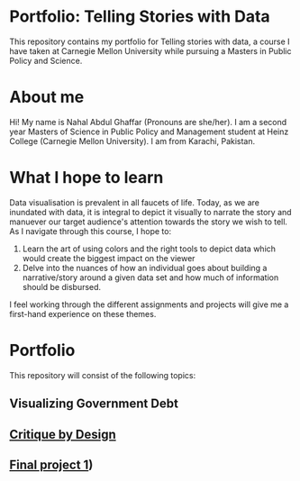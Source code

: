 # Portfolio: Telling Stories with Data
This repository contains my portfolio for Telling stories with data, a course I have taken at Carnegie Mellon University while pursuing a Masters in Public Policy and Science. 

# About me
Hi! My name is Nahal Abdul Ghaffar (Pronouns are she/her). I am a second year Masters of Science in Public Policy and Management student at Heinz College (Carnegie Mellon University). I am from Karachi, Pakistan. 

# What I hope to learn
Data visualisation is prevalent in all faucets of life. Today, as we are inundated with data, it is integral to depict it visually to narrate the story and manuever our target audience's attention towards the story we wish to tell. As I navigate through this course, I hope to: 

1. Learn the art of using colors and the right tools to depict data which would create the biggest impact on the viewer
2. Delve into the nuances of how an individual goes about building a narrative/story around a given data set and how much of information should be disbursed.

I feel working through the different assignments and projects will give me a first-hand experience on these themes. 

# Portfolio
This repository will consist of the following topics: 
## Visualizing Government Debt

## [Critique by Design]((https://github.com/NahalG/Telling-Stories-with-Data/blob/d2767902170cce27eb4403217f1d417124f4e4d0/Critique%20By%20Design))

## [Final project 1](https://github.com/NahalG/Telling-Stories-with-Data/blob/d2767902170cce27eb4403217f1d417124f4e4d0/Final%20Project%20Part%201))
